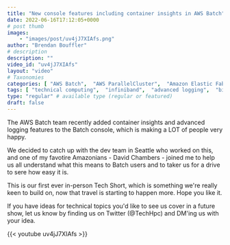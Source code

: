 ```yaml
---
title: "New console features including container insights in AWS Batch"
date: 2022-06-16T17:12:05+0000
# post thumb
images:
    - "images/post/uv4jJ7XIAfs.png"
author: "Brendan Bouffler"
# description
description: ""
video_id: "uv4jJ7XIAfs"
layout: "video"
# Taxonomies
categories: [ "AWS Batch",  "AWS ParallelCluster",  "Amazon Elastic Fabric Adapter",  "Amazon NICE DCV",  "Life Sciences", ]
tags: [ "technical computing",  "infiniband",  "advanced logging",  "bioinformatics",  "Schedulers",  "ParallelCluster",  "elastic fabric adapter",  "AWS Batch",  "vizualization",  "scientific computing",  "DCV",  "batch console",  "batch",  "GPUs",  "cloud computing",  "containr insights",  "EFA",  "CPUs",  "High Performance Computing",  "Storage",  "MPI",  "HPC",  "elastic",  "autoscaling",  "Lustre",  "virtualization",  "tightly-coupled",  "EC2",  "techshorts", ]
type: "regular" # available type (regular or featured)
draft: false
---
```


The AWS Batch team recently added container insights and advanced logging features to the Batch console, which is making a LOT of people very happy.

We decided to catch up with the dev team in Seattle who worked on this, and one of my favotire Amazonians - David Chambers - joined me to help us all understand what this means to Batch users and to taker us for a drive to sere how easy it is.

This is our first ever in-person Tech Short, which is something we're really keen to build on, now that travel is starting to happen more. Hope you like it.

If you have ideas for technical topics you'd like to see us cover in a future show, let us know by finding us on Twitter (@TechHpc) and DM'ing us with your idea.

{{< youtube uv4jJ7XIAfs >}}